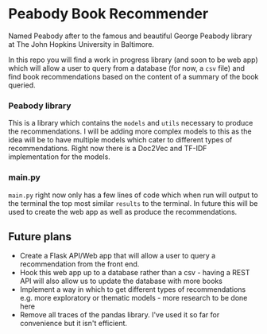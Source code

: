 # Peabody Book Recommender 
Named Peabody after to the famous and beautiful George Peabody library at The John Hopkins University in Baltimore.

In this repo you will find a work in progress library (and soon to be web app) which will allow a user to query from a database 
(for now, a `csv` file) and find book recommendations based on the content of a summary of the book queried.

### Peabody library
This is a library which contains the `models` and `utils` necessary to produce the recommendations. I will be adding more complex models to this
as the idea will be to have multiple models which cater to different types of recommendations. Right now there is a Doc2Vec
and TF-IDF implementation for the models. 

### main.py

`main.py` right now only has a few lines of code which when run will output to the terminal the top most similar `results`
to the terminal. In future this will be used to create the web app as well as produce the recommendations. 


## Future plans 

- Create a Flask API/Web app that will allow a user to query a recommendation from the front end.
- Hook this web app up to a database rather than a csv - having a REST API will also allow us to update the database 
with more books
- Implement a way in which to get different types of recommendations e.g. more exploratory or thematic models - more research to be done here
- Remove all traces of the pandas library. I've used it so far for convenience but it isn't efficient.